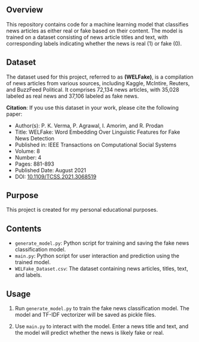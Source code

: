 ## Overview

This repository contains code for a machine learning model that classifies news articles as either real or fake based on their content. The model is trained on a dataset consisting of news article titles and text, with corresponding labels indicating whether the news is real (1) or fake (0).

## Dataset

The dataset used for this project, referred to as **(WELFake)**, is a compilation of news articles from various sources, including Kaggle, McIntire, Reuters, and BuzzFeed Political. It comprises 72,134 news articles, with 35,028 labeled as real news and 37,106 labeled as fake news.

**Citation**: If you use this dataset in your work, please cite the following paper:

- Author(s): P. K. Verma, P. Agrawal, I. Amorim, and R. Prodan
- Title: WELFake: Word Embedding Over Linguistic Features for Fake News Detection
- Published in: IEEE Transactions on Computational Social Systems
- Volume: 8
- Number: 4
- Pages: 881-893
- Published Date: August 2021
- DOI: [10.1109/TCSS.2021.3068519](https://doi.org/10.1109/TCSS.2021.3068519)

## Purpose

This project is created for my personal educational purposes.

## Contents

- `generate_model.py`: Python script for training and saving the fake news classification model.
- `main.py`: Python script for user interaction and prediction using the trained model.
- `WELFake_Dataset.csv`: The dataset containing news articles, titles, text, and labels.

## Usage

1. Run `generate_model.py` to train the fake news classification model. The model and TF-IDF vectorizer will be saved as pickle files.

2. Use `main.py` to interact with the model. Enter a news title and text, and the model will predict whether the news is likely fake or real.
